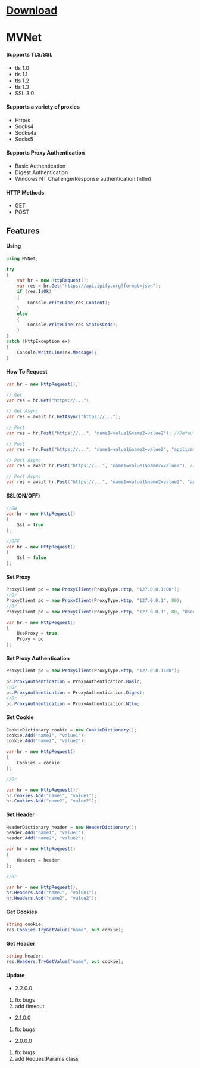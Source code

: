 # [Download](https://raw.githubusercontent.com/SoheilMV/MVNet/master/MVNet.rar)

# MVNet
#### Supports TLS/SSL 
- tls 1.0
- tls 1.1
- tls 1.2
- tls 1.3
- SSL 3.0

#### Supports a variety of proxies
- Http/s
- Socks4
- Socks4a
- Socks5

#### Supports Proxy Authentication
- Basic Authentication
- Digest Authentication
- Windows NT Challenge/Response authentication (ntlm)

#### HTTP Methods
- GET
- POST

## Features
#### Using
```csharp
using MVNet;

try
{
    var hr = new HttpRequest();
    var res = hr.Get("https://api.ipify.org?format=json");
    if (res.IsOk)
    {
        Console.WriteLine(res.Content);
    }
    else
    {
        Console.WriteLine(res.StatusCode);
    }
}
catch (HttpException ex)
{
    Console.WriteLine(ex.Message);
}
```
#### How To Request
````csharp
var hr = new HttpRequest();

// Get
var res = hr.Get("https://...");

// Get Async
var res = await hr.GetAsync("https://...");

// Post
var res = hr.Post("https://...", "name1=value1&name2=value2"); //Default ContentType is "application/x-www-form-urlencoded"

// Post
var res = hr.Post("https://...", "name1=value1&name2=value2", "application/x-www-form-urlencoded");

// Post Async
var res = await hr.Post("https://...", "name1=value1&name2=value2"); //Default ContentType is "application/x-www-form-urlencoded"

// Post Async
var res = await hr.Post("https://...", "name1=value1&name2=value2", "application/x-www-form-urlencoded");
````

#### SSL(ON/OFF)
```csharp
//ON
var hr = new HttpRequest()
{
    Ssl = true
};

//OFF
var hr = new HttpRequest()
{
    Ssl = false
};
```

#### Set Proxy
````csharp
ProxyClient pc = new ProxyClient(ProxyType.Http, "127.0.0.1:80");
//Or
ProxyClient pc = new ProxyClient(ProxyType.Http, "127.0.0.1", 80);
//Or
ProxyClient pc = new ProxyClient(ProxyType.Http, "127.0.0.1", 80, "User", "Pass");

var hr = new HttpRequest()
{
    UseProxy = true,
    Proxy = pc
};
````

#### Set Proxy Authentication
````csharp
ProxyClient pc = new ProxyClient(ProxyType.Http, "127.0.0.1:80");

pc.ProxyAuthentication = ProxyAuthentication.Basic;
//Or
pc.ProxyAuthentication = ProxyAuthentication.Digest;
//Or
pc.ProxyAuthentication = ProxyAuthentication.Ntlm;
````

#### Set Cookie
```csharp
CookieDictionary cookie = new CookieDictionary();
cookie.Add("name1", "value1");
cookie.Add("name2", "value2");

var hr = new HttpRequest()
{
    Cookies = cookie
};

//Or

var hr = new HttpRequest();
hr.Cookies.Add("name1", "value1");
hr.Cookies.Add("name2", "value2");
```

#### Set Header
```csharp
HeaderDictionary header = new HeaderDictionary();
header.Add("name1", "value1");
header.Add("name2", "value2");

var hr = new HttpRequest()
{
    Headers = header
};

//Or

var hr = new HttpRequest();
hr.Headers.Add("name1", "value1");
hr.Headers.Add("name2", "value2");
```

#### Get Cookies
````csharp
string cookie;
res.Cookies.TryGetValue("name", out cookie);
````

#### Get Header
````csharp
string header;
res.Headers.TryGetValue("name", out cookie);
````

#### Update
* 2.2.0.0
1. fix bugs
2. add timeout

* 2.1.0.0
1. fix bugs

* 2.0.0.0
1. fix bugs
2. add RequestParams class
